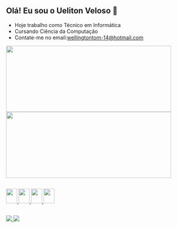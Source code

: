 ## Olá! Eu sou o Ueliton Veloso 👋
- Hoje trabalho como Técnico em Informática
- Cursando Ciência da Computação
- Contate-me no email:wellingtontom-14@hotmail.com

<div>
  <a href="https://github.com/Ueliton-veloso">
  <img height="180cm" width="450cm" src="https://github-readme-stats.vercel.app/api?username=Ueliton-veloso&theme=radical&show_icons=true">
  <img height="180cm" width="450cm" src="https://github-readme-stats.vercel.app/api/top-langs/?username=Ueliton-veloso&layout=compact&theme=radical">
</div>
  
##
<div>
  <img height="40cm" width="30cm" src="https://cdn.jsdelivr.net/gh/devicons/devicon/icons/python/python-original.svg">
  <img height="40cm" width="30cm" src="https://cdn.jsdelivr.net/gh/devicons/devicon/icons/javascript/javascript-original.svg">
  <img height="40cm" width="30cm" src="https://cdn.jsdelivr.net/gh/devicons/devicon/icons/css3/css3-original.svg">
  <img height="40cm" width="30cm" src="https://cdn.jsdelivr.net/gh/devicons/devicon/icons/html5/html5-original.svg">
</div>
  
##
<div>
  <a href="https://www.youtube.com/channel/UCJfgV9QPJySQxErrb01HCcg"><img src="https://img.shields.io/badge/YouTube-FF0000?style=for-the-badge&logo=youtube&logoColor=white">
  <a href="https://www.linkedin.com/in/ueliton-veloso-377409208/"><img src="https://img.shields.io/badge/LinkedIn-0077B5?style=for-the-badge&logo=linkedin&logoColor=white">
</div>
    
    
